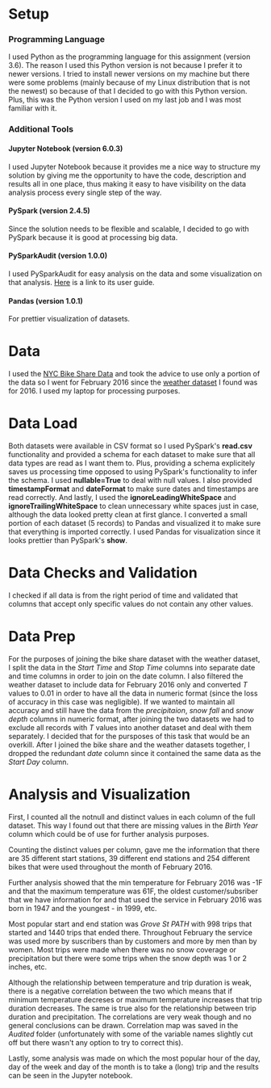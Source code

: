 # Setup
### Programming Language
I used Python as the programming language for this assignment (version 3.6). The reason I used this Python version is not because I prefer it to newer versions. I tried to install newer versions on my machine but there were some problems (mainly because of my Linux distribution that is not the newest) so because of that I decided to go with this Python version. Plus, this was the Python version I used on my last job and I was most familiar with it.
### Additional Tools
#### Jupyter Notebook (version 6.0.3)
I used Jupyter Notebook because it provides me a nice way to structure my solution by giving me the opportunity to have the code, description and results all in one place, thus making it easy to have visibility on the data analysis process every single step of the way.
#### PySpark (version 2.4.5)
Since the solution needs to be flexible and scalable, I decided to go with PySpark because it is good at processing big data.
#### PySparkAudit (version 1.0.0)
I used PySparkAudit for easy analysis on the data and some visualization on that analysis. [Here](https://runawayhorse001.github.io/PySparkAudit/) is a link to its user guide.
#### Pandas (version 1.0.1)
For prettier visualization of datasets.
# Data
I used the [NYC Bike Share Data](https://www.citibikenyc.com/system-data) and took the advice to use only a portion of the data so I went for February 2016 since the [weather dataset](https://www.kaggle.com/mathijs/weather-data-in-new-york-city-2016) I found was for 2016. I used my laptop for processing purposes.
# Data Load
Both datasets were available in CSV format so I used PySpark's **read.csv** functionality and provided a schema for each dataset to make sure that all data types are read as I want them to. Plus, providing a schema explicitely saves us processing time opposed to using PySpark's functionality to infer the schema. I used **nullable=True** to deal with null values. I also provided **timestampFormat** and **dateFormat** to make sure dates and timestamps are read correctly. And lastly, I used the **ignoreLeadingWhiteSpace** and **ignoreTrailingWhiteSpace** to clean unnecessary white spaces just in case, although the data looked pretty clean at first glance. I converted a small portion of each dataset (5 records) to Pandas and visualized it to make sure that everything is imported correctly. I used Pandas for visualization since it looks prettier than PySpark's **show**.
# Data Checks and Validation
I checked if all data is from the right period of time and validated that columns that accept only specific values do not contain any other values.
# Data Prep
For the purposes of joining the bike share dataset with the weather dataset, I split the data in the *Start Time* and *Stop Time* columns into separate date and time columns in order to join on the date column. I also filtered the weather dataset to include data for February 2016 only and converted *T* values to 0.01 in order to have all the data in numeric format (since the loss of accuracy in this case was negligible). If we wanted to maintain all accuracy and still have the data from the *precipitaion*, *snow fall* and *snow depth* columns in numeric format, after joining the two datasets we had to exclude all records with *T* values into another dataset and deal with them separately. I decided that for the pursposes of this task that would be an overkill. After I joined the bike share and the weather datasets together, I dropped the redundant *date* column since it contained the same data as the *Start Day* column.
# Analysis and Visualization
First, I counted all the notnull and distinct values in each column of the full dataset. This way I found out that there are missing values in the *Birth Year* column which could be of use for further analysis purposes.

Counting the distinct values per column, gave me the information that there are 35 different start stations, 39 different end stations and 254 different bikes that were used throughout the month of February 2016.

Further analysis showed that the min temperature for February 2016 was -1F and that the maximum temperature was 61F, the oldest customer/subsriber that we have information for and that used the service in February 2016 was born in 1947 and the youngest - in 1999, etc.

Most popular start and end station was *Grove St PATH* with 998 trips that started and 1440 trips that ended there. Throughout February the service was used more by suscribers than by customers and more by men than by women. Most trips were made when there was no snow coverage or precipitation but there were some trips when the snow depth was 1 or 2 inches, etc.

Although the relationship between temperature and trip duration is weak, there is a negative correlation between the two which means that if minimum temperature decreses or maximum temperature increases that trip duration decreases. The same is true also for the relationship between trip duration and precipitation. The correlations are very weak though and no general conclusions can be drawn. Correlation map was saved in the *Audited* folder (unfortunately with some of the variable names slightly cut off but there wasn't any option to try to correct this).

Lastly, some analysis was made on which the most popular hour of the day, day of the week and day of the month is to take a (long) trip and the results can be seen in the Jupyter notebook.